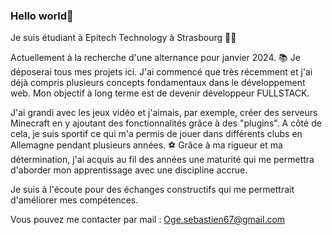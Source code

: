 ### Hello world👋
Je suis étudiant à Epitech Technology à Strasbourg 👨‍🎓

Actuellement à la recherche d'une alternance pour janvier 2024. 📚
Je déposerai tous mes projets ici. 
J'ai commencé que très récemment et j'ai déjà compris plusieurs concepts fondamentaux dans le développement web. 
Mon objectif à long terme est de devenir développeur FULLSTACK. 

J'ai grandi avec les jeux vidéo et j'aimais, par exemple, créer des serveurs Minecraft en y ajoutant des fonctionnalités grâce à des "plugins".
A côté de cela, je suis sportif ce qui m'a permis de jouer dans différents clubs en Allemagne pendant plusieurs années. ⚽
Grâce à ma rigueur et ma détermination, j'ai acquis au fil des années une maturité qui me permettra d'aborder mon apprentissage avec une discipline accrue.

Je suis à l'écoute pour des échanges constructifs qui me permettrait d'améliorer mes compétences.

Vous pouvez me contacter par mail : 
Oge.sebastien67@gmail.com 

